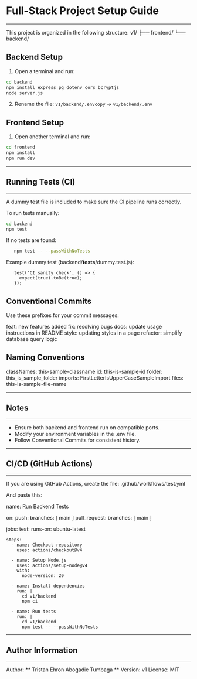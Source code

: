 # Full-Stack Project Setup Guide
----------------------------------

This project is organized in the following structure:
v1/
 ├── frontend/
 └── backend/


## Backend Setup

1. Open a terminal and run:
```bash
cd backend
npm install express pg dotenv cors bcryptjs
node server.js
```

2. Rename the file:
   `v1/backend/.envcopy` → `v1/backend/.env`

## Frontend Setup

1. Open another terminal and run:
```bash
cd frontend
npm install
npm run dev
```

----------------------------------
## Running Tests (CI)
----------------------------------
A dummy test file is included to make sure the CI pipeline runs correctly.

To run tests manually:
```bash
cd backend
npm test
```

If no tests are found:
```bash
   npm test -- --passWithNoTests
```

Example dummy test (backend/__tests__/dummy.test.js):
```
   test('CI sanity check', () => {
     expect(true).toBe(true);
   });
```

## Conventional Commits

Use these prefixes for your commit messages:

feat: new features added
fix: resolving bugs
docs: update usage instructions in README
style: updating styles in a page
refactor: simplify database query logic


## Naming Conventions
classNames: this-sample-classname
id: this-is-sample-id
folder: this_is_sample_folder
imports: FirstLetterIsUpperCaseSampleImport
files: this-is-sample-file-name

----------------------------------
## Notes
----------------------------------
- Ensure both backend and frontend run on compatible ports.
- Modify your environment variables in the .env file.
- Follow Conventional Commits for consistent history.

----------------------------------
## CI/CD (GitHub Actions)
----------------------------------
If you are using GitHub Actions, create the file:
.github/workflows/test.yml

And paste this:

name: Run Backend Tests

on:
  push:
    branches: [ main ]
  pull_request:
    branches: [ main ]

jobs:
  test:
    runs-on: ubuntu-latest

    steps:
      - name: Checkout repository
        uses: actions/checkout@v4

      - name: Setup Node.js
        uses: actions/setup-node@v4
        with:
          node-version: 20

      - name: Install dependencies
        run: |
          cd v1/backend
          npm ci

      - name: Run tests
        run: |
          cd v1/backend
          npm test -- --passWithNoTests

----------------------------------
## Author Information
----------------------------------
Author: ** Tristan Ehron Abogadie Tumbaga **
Version: v1
License: MIT
